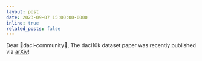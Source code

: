 ```yaml
---
layout: post
date: 2023-09-07 15:00:00-0000
inline: true
related_posts: false
---
```


Dear 🐶dacl-community🐶, The dacl10k dataset paper was recently published via [arXiv](https://arxiv.org/abs/2309.00460)! 
